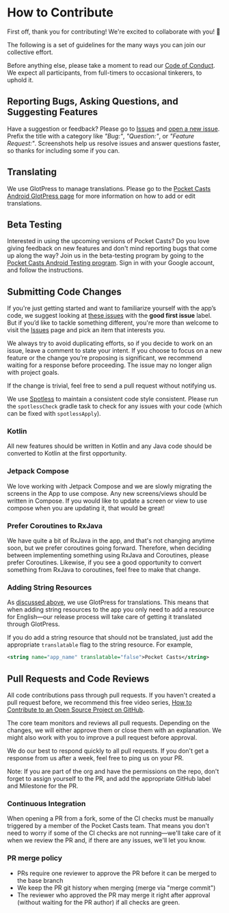 # How to Contribute

First off, thank you for contributing! We're excited to collaborate with you! 🎉

The following is a set of guidelines for the many ways you can join our collective effort.

Before anything else, please take a moment to read our [Code of Conduct](CODE-OF-CONDUCT.md). We expect all participants, from full-timers to occasional tinkerers, to uphold it.

## Reporting Bugs, Asking Questions, and Suggesting Features

Have a suggestion or feedback? Please go to [Issues](https://github.com/automattic/pocket-casts-android/issues) and [open a new issue](https://github.com/automattic/pocket-casts-android/issues/new). Prefix the title with a category like _"Bug:"_, _"Question:"_, or _"Feature Request:"_. Screenshots help us resolve issues and answer questions faster, so thanks for including some if you can.

## Translating

We use GlotPress to manage translations. Please go to the [Pocket Casts Android GlotPress page](https://translate.wordpress.com/projects/pocket-casts/android/) for more information on how to add or edit translations.

## Beta Testing

Interested in using the upcoming versions of Pocket Casts? Do you love giving feedback on new features and don't mind reporting bugs that come up along the way? Join us in the beta-testing program by going to the [Pocket Casts Android Testing program](https://play.google.com/apps/testing/au.com.shiftyjelly.pocketcasts). Sign in with your Google account, and follow the instructions.

## Submitting Code Changes

If you're just getting started and want to familiarize yourself with the app’s code, we suggest looking at [these issues](https://github.com/automattic/pocket-casts-android/issues?q=is%3Aissue+is%3Aopen+label%3A%22good+first+issue%22) with the **good first issue** label. But if you’d like to tackle something different, you're more than welcome to visit the [Issues](https://github.com/automattic/pocket-casts-android/issues) page and pick an item that interests you.

We always try to avoid duplicating efforts, so if you decide to work on an issue, leave a comment to state your intent. If you choose to focus on a new feature or the change you’re proposing is significant, we recommend waiting for a response before proceeding. The issue may no longer align with project goals.

If the change is trivial, feel free to send a pull request without notifying us.

We use [Spotless](https://github.com/diffplug/spotless) to maintain a consistent code style consistent. Please run the `spotlessCheck` gradle task to check for any issues with your code (which can be fixed with `spotlessApply`).

### Kotlin

All new features should be written in Kotlin and any Java code should be converted to Kotlin at the first opportunity.

### Jetpack Compose

We love working with Jetpack Compose and we are slowly migrating the screens in the App to use compose. Any new screens/views should be written in Compose. If you would like to update a screen or view to use compose when you are updating it, that would be great!

### Prefer Coroutines to RxJava

We have quite a bit of RxJava in the app, and that's not changing anytime soon, but we prefer coroutines going forward. Therefore, when deciding between implementing something using RxJava and Coroutines, please prefer Coroutines. Likewise, if you see a good opportunity to convert something from RxJava to coroutines, feel free to make that change.

### Adding String Resources
As [discussed above](#Translating), we use GlotPress for translations. This means that when adding string resources to the app you only need to add a resource for English—our release process will take care of getting it translated through GlotPress.

If you do add a string resource that should not be translated, just add the appropriate `translatable` flag to the string resource. For example,

``` xml
<string name="app_name" translatable="false">Pocket Casts</string>
```

## Pull Requests and Code Reviews

All code contributions pass through pull requests. If you haven't created a pull request before, we recommend this free video series, [How to Contribute to an Open Source Project on GitHub](https://egghead.io/courses/how-to-contribute-to-an-open-source-project-on-github).

The core team monitors and reviews all pull requests. Depending on the changes, we will either approve them or close them with an explanation. We might also work with you to improve a pull request before approval.

We do our best to respond quickly to all pull requests. If you don't get a response from us after a week, feel free to ping us on your PR.

Note: If you are part of the org and have the permissions on the repo, don't forget to assign yourself to the PR, and add the appropriate GitHub label and Milestone for the PR.

### Continuous Integration

When opening a PR from a fork, some of the CI checks must be manually triggered by a member of the Pocket Casts team. That means you don't need to worry if some of the CI checks are not running—we'll take care of it when we review the PR and, if there are any issues, we'll let you know.

### PR merge policy

* PRs require one reviewer to approve the PR before it can be merged to the base branch
* We keep the PR git history when merging (merge via "merge commit")
* The reviewer who approved the PR may merge it right after approval (without waiting for the PR author) if all checks are green.
